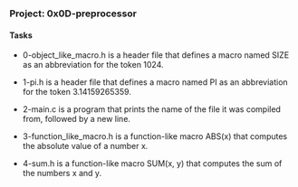### Project: 0x0D-preprocessor

#### Tasks

* 0-object_like_macro.h is a header file that defines a macro named SIZE as an abbreviation for the token 1024.

* 1-pi.h is a header file that defines a macro named PI as an abbreviation for the token 3.14159265359.

* 2-main.c is a program that prints the name of the file it was compiled from, followed by a new line.

* 3-function_like_macro.h is a function-like macro ABS(x) that computes the absolute value of a number x.

* 4-sum.h is a function-like macro SUM(x, y) that computes the sum of the numbers x and y.
